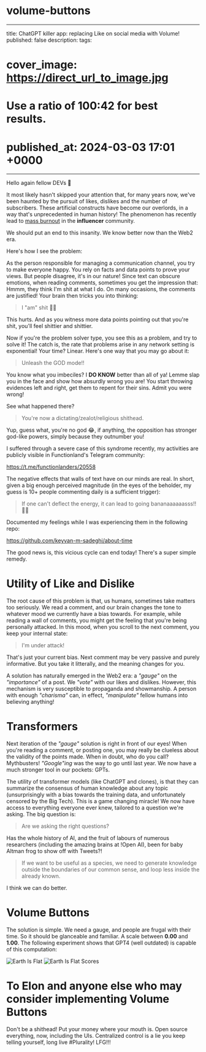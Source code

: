 # volume-buttons

---
title: ChatGPT killer app: replacing Like on social media with Volume!
published: false
description: 
tags: 
# cover_image: https://direct_url_to_image.jpg
# Use a ratio of 100:42 for best results.
# published_at: 2024-03-03 17:01 +0000
---

Hello again fellow DEVs 🤗

It most likely hasn't skipped your attention that, for many years now, we've been haunted by the pursuit of likes, dislikes and the number of subscribers. These artificial constructs have become our overlords, in a way that's unprecedented in human history! The phenomenon has recently lead to [mass burnout](https://youtu.be/GQAvce3MA44) in the **influencer** community.

We should put an end to this insanity. We know better now than the Web2 era.

Here's how I see the problem:

As the person responsible for managing a communication channel, you try to make everyone happy. You rely on facts and data points to prove your views. But people disagree, it's in our nature! Since text can obscure emotions, when reading comments, sometimes you get the impression that: Hmmm, they think I'm shit at what I do. On many occasions, the comments are justified! Your brain then tricks you into thinking:

> I "am" shit 💩😓

This hurts. And as you witness more data points pointing out that you're shit, you'll feel shittier and shittier.

Now if you're the problem solver type, you see this as a problem, and try to solve it! The catch is, the rate that problems arise in any network setting is exponential! Your time? Linear. Here's one way that you may go about it:

> Unleash the GOD mode!!

You know what you imbeciles? I **DO KNOW** better than all of ya! Lemme slap you in the face and show how absurdly wrong you are! You start throwing evidences left and right, get them to repent for their sins. Admit you were wrong!

See what happened there?

> You're now a dictating/zealot/religious shithead.

Yup, guess what, you're no god 😂, if anything, the opposition has stronger god-like powers, simply because they outnumber you!

I suffered through a severe case of this syndrome recently, my activities are publicly visible in Functionland's Telegram community:

https://t.me/functionlanders/20558

The negative effects that walls of text have on our minds are real. In short, given a big enough perceived magnitude (in the eyes of the beholder, my guess is 10+ people commenting daily is a sufficient trigger):

> If one can't deflect the energy, it can lead to going bananaaaaaasss!! 🤪🍌

Documented my feelings while I was experiencing them in the following repo:

https://github.com/keyvan-m-sadeghi/about-time

The good news is, this vicious cycle can end today! There's a super simple remedy.

# Utility of Like and Dislike

The root cause of this problem is that, us humans, sometimes take matters too seriously. We read a comment, and our brain changes the tone to whatever mood we currently have a bias towards. For example, while reading a wall of comments, you might get the feeling that you're being personally attacked. In this mood, when you scroll to the next comment, you keep your internal state: 

> I'm under attack!

That's just your current bias. Next comment may be very passive and purely informative. But you take it litterally, and the meaning changes for you.

A solution has naturally emerged in the Web2 era: a *"gauge"* on the *"importance"* of a post. We *"vote"* with our likes and dislikes. However, this mechanism is very susceptible to propaganda and showmanship. A person with enough *"charisma"* can, in effect, *"manipulate"* fellow humans into believing anything!

# Transformers

Next iteration of the *"gauge"* solution is right in front of our eyes! When you're reading a comment, or posting one, you may really be clueless about the validity of the points made. When in doubt, who do you call? Mythbusters! *"Google"ing* was the way to go until last year. We now have a much stronger tool in our pockets: GPTs.

The utility of transformer models (like ChatGPT and clones), is that they can summarize the consensus of human knowledge about any topic (unsurprisingly with a bias towards the training data, and unfortunately censored by the Big Tech). This is a game changing miracle! We now have access to everything everyone ever knew, tailored to a question we're asking. The big question is:

> Are we asking the right questions?

Has the whole history of AI, and the fruit of labours of numerous researchers (including the amazing brains at !Open AI), been for baby Altman frog to show off with Tweets?!

> If we want to be useful as a species, we need to generate knowledge outside the boundaries of our common sense, and loop less inside the already known.

I think we can do better.

# Volume Buttons

The solution is simple. We need a gauge, and people are frugal with their time. So it should be glanceable and familiar. A scale between **0.00** and **1.00**. The following experiment shows that GPT4 (well outdated) is capable of this computation:

![Earth Is Flat](gpt4-1.jpg)
![Earth Is Flat Scores](gpt4-2.jpg)


# To Elon and anyone else who may consider implementing Volume Buttons

Don't be a shithead! Put your money where your mouth is. Open source everything, now, including the UIs. Centralized control is a lie you keep telling yourself, long live #Plurality! LFG!!!
